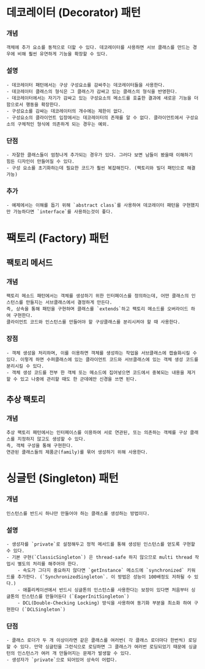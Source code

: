 # 데코레이터 (Decorator) 패턴
### 개념
    객체에 추가 요소를 동적으로 더할 수 있다. 데코레이터를 사용하면 서브 클래스를 만드는 경우에 비해 훨씬 유연하게 기능을 확장할 수 있다.
### 설명
    - 데코레이터 패턴에서는 구상 구성요소를 감싸주는 데코레이터들을 사용한다.
    - 데코레이터 클래스의 형식은 그 클래스가 감싸고 있는 클래스의 형식을 반영한다.
    - 데코레이터에서는 자기가 감싸고 있는 구성요소의 메소드를 호출한 결과에 새로운 기능을 더함으로서 행동을 확장한다.
    - 구성요소를 감싸는 데코레이터의 개수에는 제한이 없다.
    - 구성요소의 클라이언트 입장에서는 데코레이터의 존재를 알 수 없다. 클라이언트에서 구성요소의 구체적인 형식에 의존하게 되는 경우는 예외.
### 단점
    - 자잘한 클래스들이 엄청나게 추가되는 경우가 있다. 그러다 보면 남들이 봤을때 이해하기 힘든 디자인이 만들어질 수 있다.
    - 구성 요소를 초기화하는데 필요한 코드가 훨씬 복잡해진다. (팩토리와 빌더 패턴으로 해결 가능)
### 추가
    - 예제에서는 이해를 돕기 위해 `abstract class`를 사용하여 데코레이터 패턴을 구현했지만 가능하다면 `interface`를 사용하는것이 좋다.
    
# 팩토리 (Factory) 패턴
## 팩토리 메서드
### 개념
    팩토리 메소드 패턴에서는 객체를 생성하기 위한 인터페이스를 정의하는데, 어떤 클래스의 인스턴스를 만들지는 서브클래스에서 결정하게 만든다.
    즉, 상속을 통해 패턴을 구현하며 클래스를 `extends`하고 팩토리 메소드를 오버라이드 하여 구현한다.
    클라이언트 코드와 인스턴스를 만들어야 할 구상클래스를 분리시켜야 할 때 사용한다.

### 장점     
    - 객체 생성을 처리하며, 이를 이용하면 객체를 생성하는 작업을 서브클래스에 캡슐화시킬 수 있다. 이렇게 하면 수퍼클래스에 있는 클라이언트 코드와 서브클래스에 있는 객체 생성 코드를 분리시킬 수 있다.
    - 객체 생성 코드를 전부 한 객체 또는 메소드에 집어넣으면 코드에서 중복되는 내용을 제거할 수 있고 나중에 관리할 때도 한 군데에만 신경을 쓰면 된다.

## 추상 팩토리
### 개념
    추상 팩토리 패턴에서는 인터페이스를 이용하여 서로 연관된, 또는 의존하는 객체를 구상 클래스를 지정하지 않고도 생성할 수 있다.
    즉, 객체 구성을 통해 구현한다.
    연관된 클래스들의 제품군(family)를 묶어 생성하기 위해 사용한다.

# 싱글턴 (Singleton) 패턴
### 개념
    인스턴스를 반드시 하나만 만들어야 하는 클래스를 생성하는 방법이다.
### 설명
    - 생성자를 `private`로 설정해두고 정적 메서드를 통해 생성된 인스턴스를 얻도록 구현할 수 있다.
    - 기본 구현(`ClassicSingleton`) 은 thread-safe 하지 않으므로 multi thread 작업시 별도의 처리를 해주어야 한다.
        - 속도가 그다지 중요하지 않다면 `getInstance` 메소드에 `synchronized` 키워드를 추가한다. (`SynchronizedSingleton`. 이 방법은 성능이 100배정도 저하될 수 있다.)
        - 애플리케이션에서 반드시 싱글톤의 인스턴스를 사용한다는 보장이 있다면 처음부터 싱글톤의 인스턴스를 만들어둔다 (`EagerInitSingleton`)
        - DCL(Double-Checking Locking) 방식을 사용하여 동기화 부분을 최소화 하여 구현한다 (`DCLSingleton`)
### 단점
    - 클래스 로더가 두 개 이상이라면 같은 클래스를 여러번( 각 클래스 로더마다 한번씩) 로딩할 수 있다. 만약 싱글턴을 그런식으로 로딩하면 그 클래스가 여러번 로딩되었기 때문에 싱글턴의 인스턴스가 여러 개 만들어지는 문제가 발생할 수 있다.
    - 생성자가 `private`으로 되어있어 상속이 어렵다.  